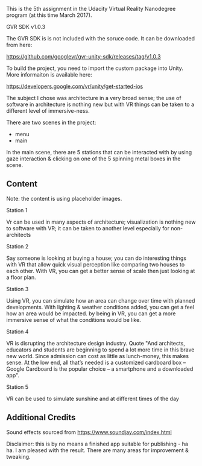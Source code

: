 This is the 5th assignment in the Udacity Virtual Reality Nanodegree program (at this time March 2017).

GVR SDK v1.0.3

The GVR SDK is is not included with the soruce code.  It can be downloaded from here:

https://github.com/googlevr/gvr-unity-sdk/releases/tag/v1.0.3

To build the project, you need to import the custom package into Unity.  More informaiton is available here:

https://developers.google.com/vr/unity/get-started-ios


The subject I chose was architecture in a very broad sense;  the use of software in architecture is nothing new but with VR things can be taken to a different level of immersive-ness.

There are two scenes in the project:

* menu
* main

In the main scene, there are 5 stations that can be interacted with by using gaze interaction & clicking on one of the 5 spinning metal boxes in the scene.

Content
-------

Note: the content is using placeholder images.

Station 1

Vr can be used in many aspects of architecture;  visualization is nothing new to software with VR; it can be taken to another level especially for non-architects


Station 2

Say someone is looking at buying a house;  you can do interesting things with VR that allow quick visual perception like comparing two houses to each other.  With VR, you can get a better sense of scale then just looking at a floor plan.


Station 3

Using VR, you can simulate how an area can change over time with planned developments. With lighting & weather conditions added, you can get a feel how an area would be impacted. by being in VR, you can get a more immersive sense of what the conditions would be like.


Station 4

VR is disrupting the architecture design industry. Quote "And architects, educators and students are beginning to spend a lot more time in this brave new world. Since admission can cost as little as lunch-money, this makes sense. At the low end, all that’s needed is a customized cardboard box – Google Cardboard is the popular choice – a smartphone and a downloaded app".


Station 5

VR can be used to simulate sunshine and at different times of the day




Additional Credits
-----------------

Sound effects sourced from https://www.soundjay.com/index.html

Disclaimer:  this is by no means a finished app suitable for publishing - ha ha.  I am pleased with the result.  There are many areas for improvement & tweaking.
